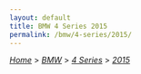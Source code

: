 ```yaml
---
layout: default
title: BMW 4 Series 2015
permalink: /bmw/4-series/2015/
---
```

[*Home*](/) > [*BMW*](/bmw/) > [*4 Series*](/bmw/4-series/) > [*2015*](/bmw/4-series/2015/)
